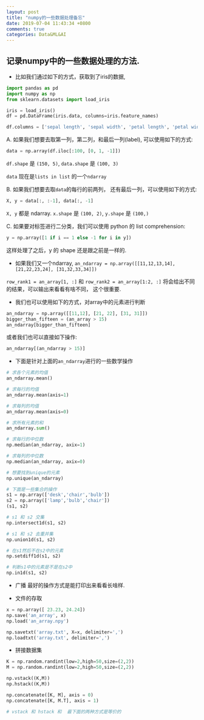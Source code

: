 ```yaml
---
layout: post
title: "numpy的一些数据处理备忘"
date: 2019-07-04 11:43:34 +0800
comments: true
categories: Data&ML&AI
---
```

## 记录numpy中的一些数据处理的方法.

- 比如我们通过如下的方式，获取到了iris的数据,

```py
import pandas as pd
import numpy as np
from sklearn.datasets import load_iris

iris = load_iris()
df = pd.DataFrame(iris.data, columns=iris.feature_names)

df.columns = ['sepal length', 'sepal width', 'petal length', 'petal width', 'label']
```

A. 如果我们想要去取第一列，第二列，和最后一列(label), 可以使用如下的方式:

```py
data = np.array(df.iloc[:100, [0, 1, -1]])
```

`df.shape` 是 `(150, 5)`, `data.shape` 是 `(100, 3)`

`data` 现在是`lists in list` 的一个`ndarray`

B. 如果我们想要去取`data`的每行的前两列， 还有最后一列，可以使用如下的方式:

```py
X, y = data[:, :-1], data[:, -1]
```

`X, y` 都是 ndarray. `x.shape` 是 `(100, 2)`, `y.shape` 是 `(100,)`

C. 如果要对标签进行二分类，我们可以使用 python 的 list comprehension:

```py
y = np.array([1 if i == 1 else -1 for i in y])
```

这样处理了之后，y 的 shape 还是跟之前是一样的.

- 如果我们又一个ndarray, `an_ndarray = np.array([[11,12,13,14], [21,22,23,24], [31,32,33,34]])`

`row_rank1 = an_array[1, :]` 和 `row_rank2 = an_array[1:2, :]` 将会给出不同的结果，可以输出来看看有啥不同， 这个很重要.

- 我们也可以使用如下的方式，对array中的元素进行判断

```py
an_ndarray = np.array([[11,12], [21, 22], [31, 31]])
bigger_than_fifteen = (an_array > 15)
an_ndarray[bigger_than_fifteen]
```

或者我们也可以直接如下操作:

```py
an_ndarray[(an_ndarray > 15)]
```

- 下面是针对上面的`an_ndarray`进行的一些数学操作

```py
# 求各个元素的均值
an_ndarray.mean()

# 求每行的均值
an_ndarray.mean(axis=1)

# 求每列的均值
an_ndarray.mean(axis=0)

# 求所有元素的和
an_ndarray.sum()

# 求每行的中位数
np.median(an_ndarray, axix=1)

# 求每列的中位数
np.median(an_ndarray, axix=0)

# 想要找到unique的元素
np.unique(an_ndarray)

# 下面是一些集合的操作
s1 = np.array(['desk','chair','bulb'])
s2 = np.array(['lamp','bulb','chair'])
(s1, s2)

# s1 和 s2 交集
np.intersect1d(s1, s2)

# s1 和 s2 去重并集
np.union1d(s1, s2)

# 在s1然后不在s2中的元素
np.setdiff1d(s1, s2)

# 判断s1中的元素是不是在s2中
np.in1d(s1, s2)
```

- 广播
最好的操作方式是能打印出来看看长啥样.

- 文件的存取

```py
x = np.array([ 23.23, 24.24])
np.save('an_array', x)
np.load('an_array.npy')

np.savetxt('array.txt', X=x, delimiter=',')
np.loadtxt('array.txt', delimiter=',')
```

- 拼接数据集

```py
K = np.random.randint(low=2,high=50,size=(2,2))
M = np.random.randint(low=2,high=50,size=(2,2))

np.vstack((K,M))
np.hstack((K,M))

np.concatenate([K, M], axis = 0)
np.concatenate([K, M.T], axis = 1)

# vstack 和 hstack 和  最下面的两种方式是等价的
```
